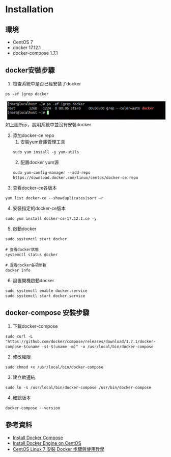 # Installation

## 環境
* CentOS 7
* docker 17.12.1
* docker-compose 1.7.1

## docker安裝步驟

1. 檢查系統中是否已經安裝了docker
```shell
ps -ef |grep docker
```
![](assets/GZPxeYl.png)
如上圖所示，說明系統中並沒有安裝docker

2. 添加docker-ce repo
   1. 安裝yum倉庫管理工具
    ```shell
    sudo yum install -y yum-utils
    ```
   2. 配置docker yum源
    ```shell
    sudo yum-config-manager --add-repo https://download.docker.com/linux/centos/docker-ce.repo
    ```
3. 查看docker-ce各版本
```shell
yum list docker-ce --showduplicates|sort –r
```

4. 安裝指定的docker-ce版本
```shell
sudo yum install docker-ce-17.12.1.ce -y
```
5. 啟動docker
```shell
sudo systemctl start docker

# 查看docker狀態
systemctl status docker

# 查看docker各項參數
docker info
```
6. 設置開機啟動docker
```shell
sudo systemctl enable docker.service
sudo systemctl start docker.service
```

## docker-compose 安裝步驟
1. 下載docker-compose
```shell
sudo curl -L "https://github.com/docker/compose/releases/download/1.7.1/docker-compose-$(uname -s)-$(uname -m)" -o /usr/local/bin/docker-compose
```
2. 修改權限
```shell
sudo chmod +x /usr/local/bin/docker-compose
```
3. 建立軟連結
```shell
sudo ln -s /usr/local/bin/docker-compose /usr/bin/docker-compose
```

4. 確認版本
```shell
docker-compose --version
```




## 參考資料
* [Install Docker Compose](https://docs.docker.com/compose/install/)
* [Install Docker Engine on CentOS](https://docs.docker.com/engine/install/centos/)
* [CentOS Linux 7 安裝 Docker 步驟與使用教學](https://blog.gtwang.org/linux/centos-linux-7-install-docker-tutorial/)